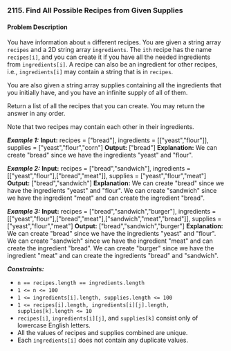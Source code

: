 ### 2115. Find All Possible Recipes from Given Supplies

#### Problem Description

You have information about `n` different recipes. You are given a string array `recipes` and a 2D string array `ingredients`. The `ith` recipe has the name `recipes[i]`, and you can create it if you have all the needed ingredients from `ingredients[i]`. A recipe can also be an ingredient for other recipes, i.e., `ingredients[i]` may contain a string that is in `recipes`.

You are also given a string array supplies containing all the ingredients that you initially have, and you have an infinite supply of all of them.

Return a list of all the recipes that you can create. You may return the answer in any order.

Note that two recipes may contain each other in their ingredients.

***Example 1:*** 
**Input:**  recipes = ["bread"], ingredients = [["yeast","flour"]], supplies = ["yeast","flour","corn"]
**Output:**  ["bread"]
**Explanation:**
We can create "bread" since we have the ingredients "yeast" and "flour".

***Example 2:*** 
**Input:**  recipes = ["bread","sandwich"], ingredients = [["yeast","flour"],["bread","meat"]], supplies = ["yeast","flour","meat"]
**Output:**  ["bread","sandwich"]
**Explanation:**
We can create "bread" since we have the ingredients "yeast" and "flour".
We can create "sandwich" since we have the ingredient "meat" and can create the ingredient "bread".

***Example 3:*** 
**Input:**  recipes = ["bread","sandwich","burger"], ingredients = [["yeast","flour"],["bread","meat"],["sandwich","meat","bread"]], supplies = ["yeast","flour","meat"]
**Output:**  ["bread","sandwich","burger"]
**Explanation:**
We can create "bread" since we have the ingredients "yeast" and "flour".
We can create "sandwich" since we have the ingredient "meat" and can create the ingredient "bread".
We can create "burger" since we have the ingredient "meat" and can create the ingredients "bread" and "sandwich".
 
***Constraints:*** 
- `n == recipes.length == ingredients.length`
- `1 <= n <= 100`
- `1 <= ingredients[i].length, supplies.length <= 100`
- `1 <= recipes[i].length, ingredients[i][j].length, supplies[k].length <= 10`
- `recipes[i]`, `ingredients[i][j]`, and `supplies[k]` consist only of lowercase English letters.
- All the values of recipes and supplies combined are unique.
- Each `ingredients[i]` does not contain any duplicate values.